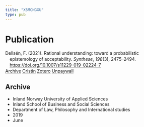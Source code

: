 ```yaml
---
title: "X5MCNGXU"
type: pub
---
```

<h1>Publication</h1>
<article id="csl-bib-container-X5MCNGXU" class="csl-bib-container">
  <div class="csl-bib-body" style="line-height: 1.35; padding-left: 1em; text-indent:-1em;">
  <div class="csl-entry">Dells&#xE9;n, F. (2021). Rational understanding: toward a probabilistic epistemology of acceptability. <i>Synthese</i>, <i>198</i>(3), 2475&#x2013;2494. <a href="https://doi.org/10.1007/s11229-019-02224-7">https://doi.org/10.1007/s11229-019-02224-7</a></div>
</div>
  <div class="csl-bib-buttons">
    <a href="#taxonomy-article-X5MCNGXU" class="csl-bib-button">Archive</a>
    <a href alt="Cristin URL" class="csl-bib-button">Cristin</a>
    <a href alt="Zotero URL" class="csl-bib-button">Zotero</a>
    <a href="http://philsci-archive.pitt.edu/16183/1/Rational%20Understanding%20Web.pdf" class="csl-bib-button">Unpaywall</a>
  </div>
  <div id="csl-bib-meta-container-X5MCNGXU"></div>
</article>
<div id="csl-bib-meta-X5MCNGXU" class="csl-bib-meta">
  <article id="taxonomy-article-X5MCNGXU" class="taxonomy-article">
    <h1>Archive</h1>
    <ul>
      <li>Inland Norway University of Applied Sciences</li>
      <li>Inland School of Business and Social Sciences</li>
      <li>Department of Law, Philosophy and International studies</li>
      <li>2019</li>
      <li>June</li>
    </ul>
  </article>
</div>
